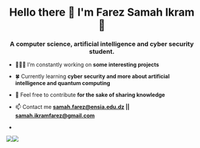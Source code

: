 <h1 align="center">Hello there 👋 I'm Farez Samah Ikram 🍂</h1>
<h3 align="center">A computer science, artificial intelligence and cyber security student.</h3>

- 👩🏻‍💻 I’m constantly working on **some interesting projects**

- 🍀 Currently learning **cyber security and more about artificial intelligence and quantum computing**

- 📝 Feel free to contribute **for the sake of sharing knowledge**

- 📫 Contact me **samah.farez@ensia.edu.dz || samah.ikramfarez@gmail.com**
- 

<!-- This will place the images next to eachother -->
<img src="https://github-readme-stats.vercel.app/api?username=samahfarez&theme=midnight-purple&count_private=true)](https://github.com/anuraghazra/github-readme-stats"/><img src="https://github-readme-stats.vercel.app/api/top-langs?username=samahfarez&theme=midnight-purple"/>



